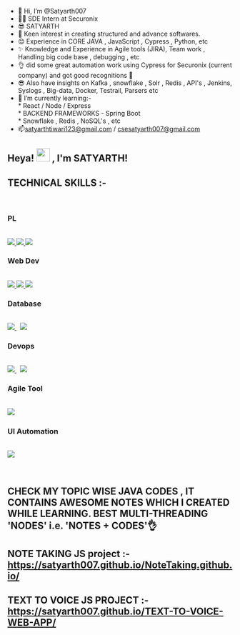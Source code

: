 - 👋 Hi, I’m @Satyarth007
- 👨‍🎓 SDE Intern at Securonix
- 😎 SATYARTH
- 👀 Keen interest in creating structured and advance softwares. 
- 😊 Experience in CORE JAVA , JavaScript , Cypress , Python, etc
- ✨ Knowledge and Experience in Agile tools (JIRA), Team work , Handling big code base , debugging , etc
- 👌 did some great automation work using Cypress for Securonix (current company) and got good recognitions 🙌
- 😎 Also have insights on Kafka , snowflake , Solr , Redis , API's , Jenkins, Syslogs , Big-data, Docker, Testrail, Parsers etc
- 🌱 I’m currently learning:-  
           * React / Node / Express   
           * BACKEND FRAMEWORKS - Spring Boot         
           * Snowflake , Redis , NoSQL's , etc
- 📫satyarthtiwari123@gmail.com / csesatyarth007@gmail.com  
## Heya! <img src="https://raw.githubusercontent.com/MartinHeinz/MartinHeinz/master/wave.gif" width="30px"> , I'm SATYARTH!  
## TECHNICAL SKILLS :- 
<p align="left"> <br />
    <h3> PL </h3> <br/>  
              <a href="https://www.java.com" target="_blank"> <img src="https://img.icons8.com/color/48/000000/java-coffee-cup-logo.png"/> </a>
              <a href="https://developer.mozilla.org/en-US/docs/Web/JavaScript" target="_blank"> <img src="https://img.icons8.com/color/48/000000/javascript.png"/> </a> 
              <a href="https://www.python.org" target="_blank"> <img src="https://img.icons8.com/color/48/000000/python.png"/> </a> 
    <h3> Web Dev  </h3> <br/>       
              <a href="https://www.w3.org/html/" target="_blank"> <img src="https://img.icons8.com/color/48/000000/html-5.png"/> </a> 
              <a href="https://www.w3schools.com/css/" target="_blank"> <img src="https://img.icons8.com/color/48/000000/css3.png"/> </a> 
              <a style="padding-right:8px;" href="https://nodejs.org" target="_blank"> <img src="https://img.icons8.com/color/48/000000/nodejs.png"/> </a><br /> 
    <h3> Database </h3> <br/>        
              <a style="padding-right:8px;" href="https://www.mysql.com/" target="_blank"> <img src="https://img.icons8.com/fluent/50/000000/mysql-logo.png"/> </a>
              <a href="#" target="_blank"> <img src="https://img.icons8.com/color/48/redis--v1.png"/> </a> <br />
    <h3> Devops</h3><br />
              <a style="padding-right:8px;" href="https://www.mysql.com/" target="_blank"> <img src="https://img.icons8.com/color/48/jenkins.png"/> </a>
              <a style="padding-right:8px;" href="https://www.mysql.com/" target="_blank"> <img src="https://img.icons8.com/nolan/64/docker.png"/> </a>
    <h3> Agile Tool </h3><br />
              <a style="padding-right:8px;" href="https://www.atlassian.com/software/jira" target="_blank"> <img src="https://img.icons8.com/color/48/jira.png"/> </a>
    <h3> UI Automation</h3><br />
              <a style="padding-right:8px;" href="https://www.cypress.io/" target="_blank"> <img src="https://www.cypress.io/_astro/navbar-brand._O9_em9E.svg"/> </a>   

  
  
</p>
<br/>   
   
   
## CHECK MY TOPIC WISE JAVA CODES , IT CONTAINS AWESOME NOTES WHICH I CREATED WHILE LEARNING. BEST MULTI-THREADING 'NODES' i.e. 'NOTES + CODES'👌  

## NOTE TAKING  JS project :- https://satyarth007.github.io/NoteTaking.github.io/
## TEXT TO VOICE JS PROJECT :- https://satyarth007.github.io/TEXT-TO-VOICE-WEB-APP/

<!---
Satyarth007/Satyarth007 is a ✨ special ✨ repository because its `README.md` (this file) appears on your GitHub profile.
You can click the Preview link to take a look at your changes.
--->
